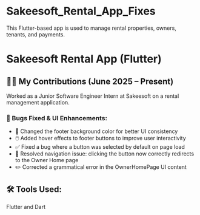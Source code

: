 # Sakeesoft_Rental_App_Fixes
This Flutter-based app is used to manage rental properties, owners, tenants, and payments.
# Sakeesoft Rental App (Flutter)

## 👨‍💻 My Contributions (June 2025 – Present)
Worked as a Junior Software Engineer Intern at Sakeesoft on a rental management application.

### 🔧 Bugs Fixed & UI Enhancements:
- 🎨 Changed the footer background color for better UI consistency
- 🖱️ Added hover effects to footer buttons to improve user interactivity
- ✅ Fixed a bug where a button was selected by default on page load
- 🔁 Resolved navigation issue: clicking the button now correctly redirects to the Owner Home page
- ✏️ Corrected a grammatical error in the OwnerHomePage UI content

## 🛠️ Tools Used:
Flutter and Dart

